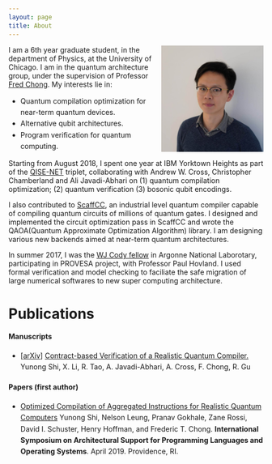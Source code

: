 ```yaml
---
layout: page
title: About
---
```

<style>
img {	
	float: right;	
    max-width: 40%;
    max-height: 100%;
}
li {
    line-height: 1.6; 
    }
</style>
<p>
<img src="../assets/img/profile.JPG" alt="profile">
I am a 6th year graduate student, in the department of Physics, at the University of Chicago. I am in the quantum architecture group, under the supervision of Professor <a href="http://people.cs.uchicago.edu/~ftchong/"> Fred Chong</a>. My interests lie in:
<ul>
  <li>Quantum compilation optimization for near-term quantum devices. </li>
  <li>Alternative qubit architectures. </li>
  <li>Program verification for quantum computing.  </li>
</ul> 
</p>

<p>
Starting from August 2018, I spent one year at IBM Yorktown Heights as part of the <a href="https://qisenet.uchicago.edu">QISE-NET</a> triplet, collaborating with Andrew W. Cross, Christopher Chamberland and Ali Javadi-Abhari on (1) quantum compilation optimization; (2) quantum verification (3) bosonic qubit encodings.
</p>

<p>
I also contributed to <a href="https://github.com/epiqc/ScaffCC">ScaffCC</a>, an industrial level quantum compiler capable of compiling quantum circuits of millions of quantum gates. I designed and implemented the circuit optimization pass in ScaffCC and wrote the QAOA(Quantum Approximate Optimization Algorithm) library. I am designing various new backends aimed at near-term quantum architectures.
</p>

<p>
In summer 2017, I was the <a href="http://www.mcs.anl.gov/career-opportunities/wj-cody-associates">WJ Cody fellow</a> in Argonne National Laborotary, participating in PROVESA project, with Professor Paul Hovland. I used formal verification and model checking to faciliate the safe migration of large numerical softwares to new super computing architecture. 
</p>


# Publications

<div id="box_black">
	    <h4>Manuscripts</h4>
	    <ul>
        <li>
          <p>[<a href="https://arxiv.org/abs/1908.08963">arXiv</a>]
            <a href="./publications/1908.08963.pdf">
              Contract-based Verification of a Realistic Quantum Compiler.
            </a><br>
            Yunong Shi, X. Li, R. Tao, A. Javadi-Abhari, A. Cross, F. Chong, R. Gu
  	    </li>
        </ul>
</div>

<div id="box_black">
	    <h4>Papers (first author)</h4>
	    <ul>
        <li>
          <p> <a href="https://arxiv.org/abs/1902.01474">Optimized Compilation of Aggregated Instructions for Realistic Quantum Computers</a>
            Yunong Shi, Nelson Leung, Pranav Gokhale, Zane Rossi, David I. Schuster, Henry Hoffman, and Frederic T. Chong.
            <strong>International Symposium on Architectural Support for Programming Languages and Operating Systems</strong>. April 2019. Providence, RI.
  	    </li>
      </ul>
</div>
